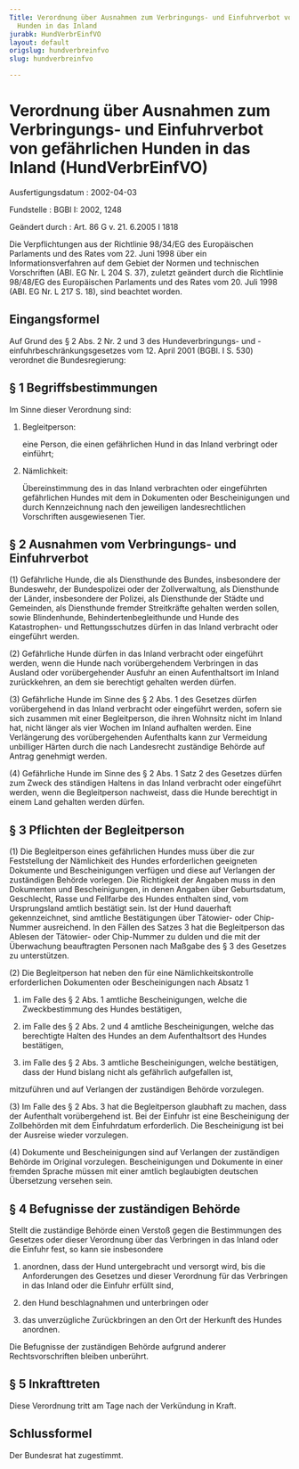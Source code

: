 ```yaml
---
Title: Verordnung über Ausnahmen zum Verbringungs- und Einfuhrverbot von gefährlichen
  Hunden in das Inland
jurabk: HundVerbrEinfVO
layout: default
origslug: hundverbreinfvo
slug: hundverbreinfvo

---
```


# Verordnung über Ausnahmen zum Verbringungs- und Einfuhrverbot von gefährlichen Hunden in das Inland (HundVerbrEinfVO)

Ausfertigungsdatum
:   2002-04-03

Fundstelle
:   BGBl I: 2002, 1248

Geändert durch
:   Art. 86 G v. 21. 6.2005 I 1818

Die Verpflichtungen aus der Richtlinie 98/34/EG des Europäischen
Parlaments und des Rates vom 22. Juni 1998 über ein
Informationsverfahren auf dem Gebiet der Normen und technischen
Vorschriften (ABl. EG Nr. L 204 S. 37), zuletzt geändert durch die
Richtlinie 98/48/EG des Europäischen Parlaments und des Rates vom 20.
Juli 1998 (ABl. EG Nr. L 217 S. 18), sind beachtet worden.

## Eingangsformel

Auf Grund des § 2 Abs. 2 Nr. 2 und 3 des Hundeverbringungs- und
-einfuhrbeschränkungsgesetzes vom 12. April 2001 (BGBl. I S. 530)
verordnet die Bundesregierung:

## § 1 Begriffsbestimmungen

Im Sinne dieser Verordnung sind:

1.  Begleitperson:

    eine Person, die einen gefährlichen Hund in das Inland verbringt oder
    einführt;


2.  Nämlichkeit:

    Übereinstimmung des in das Inland verbrachten oder eingeführten
    gefährlichen Hundes mit dem in Dokumenten oder Bescheinigungen und
    durch Kennzeichnung nach den jeweiligen landesrechtlichen Vorschriften
    ausgewiesenen Tier.

## § 2 Ausnahmen vom Verbringungs- und Einfuhrverbot

(1) Gefährliche Hunde, die als Diensthunde des Bundes, insbesondere
der Bundeswehr, der Bundespolizei oder der Zollverwaltung, als
Diensthunde der Länder, insbesondere der Polizei, als Diensthunde der
Städte und Gemeinden, als Diensthunde fremder Streitkräfte gehalten
werden sollen, sowie Blindenhunde, Behindertenbegleithunde und Hunde
des Katastrophen- und Rettungsschutzes dürfen in das Inland verbracht
oder eingeführt werden.

(2) Gefährliche Hunde dürfen in das Inland verbracht oder eingeführt
werden, wenn die Hunde nach vorübergehendem Verbringen in das Ausland
oder vorübergehender Ausfuhr an einen Aufenthaltsort im Inland
zurückkehren, an dem sie berechtigt gehalten werden dürfen.

(3) Gefährliche Hunde im Sinne des § 2 Abs. 1 des Gesetzes dürfen
vorübergehend in das Inland verbracht oder eingeführt werden, sofern
sie sich zusammen mit einer Begleitperson, die ihren Wohnsitz nicht im
Inland hat, nicht länger als vier Wochen im Inland aufhalten werden.
Eine Verlängerung des vorübergehenden Aufenthalts kann zur Vermeidung
unbilliger Härten durch die nach Landesrecht zuständige Behörde auf
Antrag genehmigt werden.

(4) Gefährliche Hunde im Sinne des § 2 Abs. 1 Satz 2 des Gesetzes
dürfen zum Zweck des ständigen Haltens in das Inland verbracht oder
eingeführt werden, wenn die Begleitperson nachweist, dass die Hunde
berechtigt in einem Land gehalten werden dürfen.

## § 3 Pflichten der Begleitperson

(1) Die Begleitperson eines gefährlichen Hundes muss über die zur
Feststellung der Nämlichkeit des Hundes erforderlichen geeigneten
Dokumente und Bescheinigungen verfügen und diese auf Verlangen der
zuständigen Behörde vorlegen. Die Richtigkeit der Angaben muss in den
Dokumenten und Bescheinigungen, in denen Angaben über Geburtsdatum,
Geschlecht, Rasse und Fellfarbe des Hundes enthalten sind, vom
Ursprungsland amtlich bestätigt sein. Ist der Hund dauerhaft
gekennzeichnet, sind amtliche Bestätigungen über Tätowier- oder Chip-
Nummer ausreichend. In den Fällen des Satzes 3 hat die Begleitperson
das Ablesen der Tätowier- oder Chip-Nummer zu dulden und die mit der
Überwachung beauftragten Personen nach Maßgabe des § 3 des Gesetzes zu
unterstützen.

(2) Die Begleitperson hat neben den für eine Nämlichkeitskontrolle
erforderlichen Dokumenten oder Bescheinigungen nach Absatz 1

1.  im Falle des § 2 Abs. 1 amtliche Bescheinigungen, welche die
    Zweckbestimmung des Hundes bestätigen,


2.  im Falle des § 2 Abs. 2 und 4 amtliche Bescheinigungen, welche das
    berechtigte Halten des Hundes an dem Aufenthaltsort des Hundes
    bestätigen,


3.  im Falle des § 2 Abs. 3 amtliche Bescheinigungen, welche bestätigen,
    dass der Hund bislang nicht als gefährlich aufgefallen ist,



mitzuführen und auf Verlangen der zuständigen Behörde vorzulegen.

(3) Im Falle des § 2 Abs. 3 hat die Begleitperson glaubhaft zu machen,
dass der Aufenthalt vorübergehend ist. Bei der Einfuhr ist eine
Bescheinigung der Zollbehörden mit dem Einfuhrdatum erforderlich. Die
Bescheinigung ist bei der Ausreise wieder vorzulegen.

(4) Dokumente und Bescheinigungen sind auf Verlangen der zuständigen
Behörde im Original vorzulegen. Bescheinigungen und Dokumente in einer
fremden Sprache müssen mit einer amtlich beglaubigten deutschen
Übersetzung versehen sein.

## § 4 Befugnisse der zuständigen Behörde

Stellt die zuständige Behörde einen Verstoß gegen die Bestimmungen des
Gesetzes oder dieser Verordnung über das Verbringen in das Inland oder
die Einfuhr fest, so kann sie insbesondere

1.  anordnen, dass der Hund untergebracht und versorgt wird, bis die
    Anforderungen des Gesetzes und dieser Verordnung für das Verbringen in
    das Inland oder die Einfuhr erfüllt sind,


2.  den Hund beschlagnahmen und unterbringen oder


3.  das unverzügliche Zurückbringen an den Ort der Herkunft des Hundes
    anordnen.



Die Befugnisse der zuständigen Behörde aufgrund anderer
Rechtsvorschriften bleiben unberührt.

## § 5 Inkrafttreten

Diese Verordnung tritt am Tage nach der Verkündung in Kraft.

## Schlussformel

Der Bundesrat hat zugestimmt.

